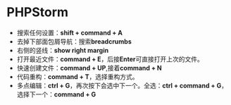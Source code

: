 # PHPStorm

* 搜索任何设置：**shift + command + A**
* 去掉下部面包屑导航：搜索**breadcrumbs**
* 右侧的竖线：**show right margin**
* 打开最近文件：**command + E**，后接**Enter**可直接打开上次的文件。
* 快速创建文件：**command + UP**,接着**command + N**
* 代码重构：**command + T**，选择重构方式。
* 多点编辑：**ctrl + G**，再次按下会选中下一个。全选：**ctrl + command + G**，选择下一个：**command + G**
    

